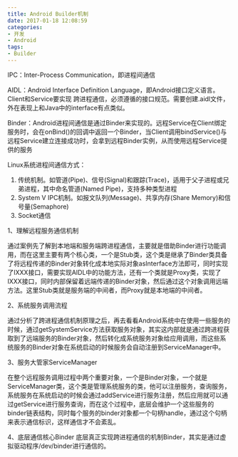 ```yaml
---
title: Android Builder机制
date: 2017-01-18 12:08:59
categories:
- 开发
- Android
tags:
- Builder
---
```


IPC：Inter-Process Communication，即进程间通信

AIDL：Android Interface Definition Language，即Android接口定义语言。Client和Service要实现
跨进程通信，必须遵循的接口规范。需要创建.aidl文件，外在表现上和Java中的interface有点类似。

Binder：Android进程间通信是通过Binder来实现的。远程Service在Client绑定服务时，会在onBind()的回调中返回一个Binder，当Client调用bindService()与远程Service建立连接成功时，会拿到远程Binder实例，从而使用远程Service提供的服务

Linux系统进程间通信方式：

1. 传统机制。如管道(Pipe)、信号(Signal)和跟踪(Trace)，适用于父子进程或兄弟进程，其中命名管道(Named Pipe)，支持多种类型进程
2. System V IPC机制。如报文队列(Message)、共享内存(Share Memory)和信号量(Semaphore)
3. Socket通信

1、理解远程服务通信机制

通过案例先了解到本地端和服务端跨进程通信，主要就是借助Binder进行功能调用，而在这里主要有两个核心类，一个是Stub类，这个类是继承了Binder类具备了将远程传递的Binder对象转化成本地实际对象asInterface方法即可，同时实现了IXXX接口，需要实现AIDL中的功能方法，还有一个类就是Proxy类，实现了IXXX接口，同时内部保留着远端传递的Binder对象，然后通过这个对象调用远端方法。这里Stub类就是服务端的中间者，而Proxy就是本地端的中间者。

2、系统服务调用流程

通过分析了跨进程通信机制原理之后，再去看看Android系统中在使用一些服务的时候，通过getSystemService方法获取服务对象，其实这内部就是通过跨进程获取到了远端服务的Binder对象，然后转化成系统服务对象给应用调用，而这些系统服务的Binder对象在系统启动的时候服务会自动注册到ServiceManager中。

3、服务大管家ServiceManager

在整个远程服务调用过程中两个重要对象，一个是Binder对象，一个就是ServiceManager类，这个类是管理系统服务的类，他可以注册服务，查询服务，系统服务在系统启动的时候会通过addService进行服务注册，然后应用就可以通过getService进行服务查询，而在这个过程中，底层会维护一个这些服务的binder链表结构，同时每个服务的binder对象都一个句柄handle，通过这个句柄来表示通信标识，这样通信才不会紊乱。

4、底层通信核心Binder
底层真正实现跨进程通信的机制Binder，其实是通过虚拟驱动程序/dev/binder进行通信的。
